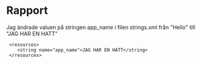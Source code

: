 
# Rapport

Jag ändrade valuen på stringen app_name i filen strings.xml från "Hello" till 
"JAG HAR EN HATT"

[](Screenshot_jagHarHatt.png)
```
 <resources>
    <string name="app_name">JAG HAR EN HATT</string>
 </resources>
```

